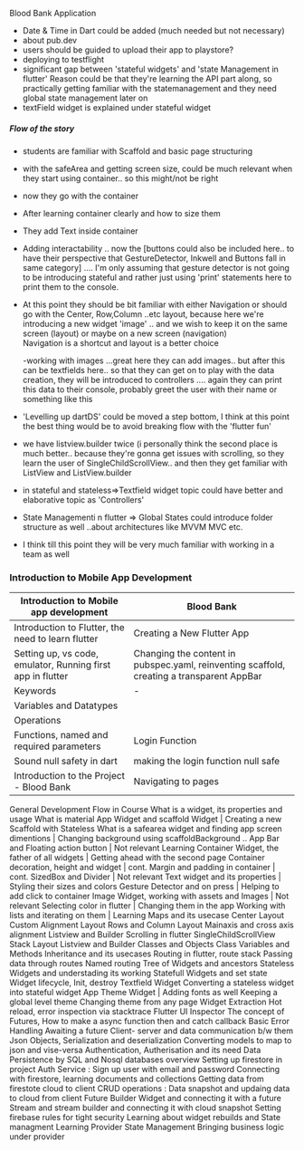 Blood Bank Application

- Date & Time in Dart could be added (much needed but not necessary)
- about pub.dev
- users should be guided to upload their app to playstore?
- deploying to testflight
- significant gap between 'stateful widgets' and 'state Management in flutter' Reason could be that they're learning the API part along, so practically getting familiar with the statemanagement and they need global state management later on
- textField widget is explained under stateful widget

##### Flow of the story

- students are familiar with Scaffold and basic page structuring
- with the safeArea and getting screen size, could be much relevant when they start using container.. so this might/not be right
- now they go with the container
- After learning container clearly and how to size them
- They add Text inside container
- Adding interactability .. now the [buttons could also be included here.. to have their perspective that GestureDetector, Inkwell and Buttons fall in same category] .... I'm only assuming that gesture detector is not going to be introducing stateful and rather just using 'print' statements here to print them to the console.
- At this point they should be bit familiar with either Navigation or should go with the Center, Row,Column ..etc layout, because here we're introducing a new widget 'image' .. and we wish to keep it on the same screen (layout) or maybe on a new screen (navigation)<br/>
  Navigation is a shortcut and layout is a better choice

  -working with images ...great here they can add images.. but after this can be textfields here.. so that they can get on to play with the data creation, they will be introduced to controllers .... again they can print this data to their console, probably greet the user with their name or something like this

- 'Levelling up dartDS' could be moved a step bottom, I think at this point the best thing would be to avoid breaking flow with the 'flutter fun'
- we have listview.builder twice (i personally think the second place is much better.. because they're gonna get issues with scrolling, so they learn the user of SingleChildScrollView.. and then they get familiar with ListView and ListView.builder

- in stateful and stateless=>Textfield widget topic could have better and elaborative topic as 'Controllers'

- State Managementi n flutter => Global States could introduce folder structure as well ..about architectures like MVVM MVC etc.
- I think till this point they will be very much familiar with working in a team as well

### Introduction to Mobile App Development

| Introduction to Mobile app development                      | Blood Bank                                                                                |
| ----------------------------------------------------------- | ----------------------------------------------------------------------------------------- |
| Introduction to Flutter, the need to learn flutter          | Creating a New Flutter App                                                                |
| Setting up, vs code, emulator, Running first app in flutter | Changing the content in pubspec.yaml, reinventing scaffold, creating a transparent AppBar |
| Keywords                                                    | -                                                                                         |
| Variables and Datatypes                                     |
| Operations                                                  |
| Functions, named and required parameters                    | Login Function                                                                            |
| Sound null safety in dart                                   | making the login function null safe                                                       |
| Introduction to the Project - Blood Bank                    | Navigating to pages
General Development Flow in Course
What is a widget, its properties and usage
What is material App Widget and scaffold Widget | Creating a new Scaffold with Stateless
What is a safearea widget and finding app screen dimentions | Changing background using scaffoldBackground ..
App Bar and Floating action button | Not relevant
Learning Container Widget, the father of all widgets | Getting ahead with the second page
Container decoration, height and widget | cont.
Margin and padding in container | cont.
SizedBox and Divider | Not relevant
Text widget and its properties | Styling their sizes and colors
Gesture Detector and on press | Helping to add click to container
Image Widget, working with assets and Images | Not relevant
Selecting color in flutter | Changing them in the app
Working with lists and iterating on them |
Learning Maps and its usecase
Center Layout
Custom Alignment Layout
Rows and Column Layout
Mainaxis and cross axis alignment
Listview and Builder
Scrolling in flutter
SingleChildScrollView
Stack Layout
Listview and Builder
Classes and Objects
Class Variables and Methods
Inheritance and its usecases
Routing in flutter, route stack
Passing data through routes
Named routing
Tree of Widgets and ancestors
Stateless Widgets and understading its working
Statefull Widgets and set state
Widget lifecycle, Init, destroy
Textfield Widget
Converting a stateless widget into stateful widget
App Theme Widget | Adding fonts as well
Keeping a global level theme
Changing theme from any page
Widget Extraction
Hot reload, error inspection via stacktrace
Flutter UI Inspector
The concept of Futures, How to make a async function
then and catch callback
Basic Error Handling
Awaiting a future
Client- server and data communication b/w them
Json Objects, Serialization and deserialization
Converting models to map to json and vise-versa
Authentication, Autherisation and its need
Data Persistence by SQL and Nosql databases overview
Setting up firestore in project
Auth Service : Sign up user with email and password
Connecting with firestore, learning documents and collections
Getting data from firestote cloud to client
CRUD operations : Data snapshot and updaing data to cloud from client
Future Builder Widget and connecting it with a future
Stream and stream builder and connecting it with cloud snapshot
Setting firebase rules for tight security
Learning about widget rebuilds and State managment
Learning Provider State Management
Bringing business logic under provider

